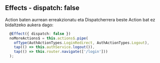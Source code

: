 ## Effects - dispatch: false

Action baten aurrean erreakzionatu eta Dispatcherrera beste Action bat ez bidaltzeko aukera dago:

```typescript
  @Effect({ dispatch: false })
  noMoreActions$ = this.actions$.pipe(
    ofType(AuthActionTypes.LoginRedirect, AuthActionTypes.Logout),
    tap(() => this.authService.logout()),
    tap(() => this.router.navigate(['/login']))
  );
```
